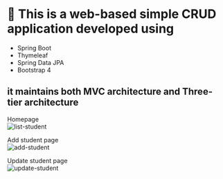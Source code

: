 # 📌 This is a web-based simple CRUD application developed using

+ Spring Boot
+ Thymeleaf
+ Spring Data JPA
+ Bootstrap 4

## it maintains both MVC architecture and Three-tier architecture

Homepage
\
![list-student](https://i.imgur.com/vwHamkN.png)

Add student page
\
![add-student](https://i.imgur.com/D2eSEgE.png)

Update student page
\
![update-student](https://i.imgur.com/4ye295J.png)